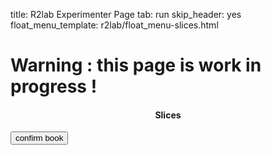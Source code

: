 title: R2lab Experimenter Page
tab: run
skip_header: yes
float_menu_template: r2lab/float_menu-slices.html

# Warning : this page is work in progress !

<div class="container">
  <div class="row">
    <div class="col-md-12">
    <div id='messages' style="display: none" class="alert alert-danger" role="alert">
      <strong>Ooops!</strong> This is a past date!
      <a class="close" onclick="$('.alert').hide()">×</a>
    </div>
      <div id="wrap">
        <div id="my-slices">
          <h4 align="center">Slices</h4>
        </div>
        <div style="clear:both"></div>
      </div>
      <div id="calendar"></div>
        <style type="text/css"> @import url("/plugins/liveleases/css/fullcalendar.css"); </style>
        <script type="text/javascript" src="/plugins/liveleases/js/moment.min.js"></script>
        <script type="text/javascript" src="/plugins/liveleases/js/jquery-ui.custom.min.js"></script>
        <script type="text/javascript" src="/plugins/liveleases/js/fullcalendar.min.js"></script>
        <script type="text/javascript" src="/plugins/liveleases/js/calendar.js"></script>
        <div id="current-slice" data-current-slice-color="#000" data-current-slice-name="onelab.inria.mario.script"></div>
        <button class="btn btn-default" id="confirm"> confirm book </button>
      </div>
    </div>
    <div class="col-md-8">
      <div id="livemap_container"></div>
      <script type="text/javascript" src="/plugins/livemap.js"></script>
      <script>livemap_show_rxtx_rates = true;</script>
      <style type="text/css"> @import url("/plugins/livemap.css"); </style>
    </div>
  </div>
</div>

<table class="table table-condensed" id="livetable_container"> </table>
<script type="text/javascript" src="/plugins/livetable.js"></script>
<script>livetable_show_rxtx_rates = true;</script>
<style type="text/css"> @import url("/plugins/livetable.css"); </style>
